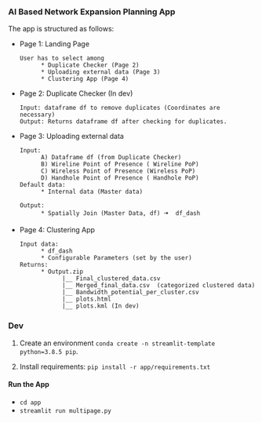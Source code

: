 ### AI Based Network Expansion Planning App

The app is structured as follows:
* Page 1: Landing Page
  
      User has to select among
            * Duplicate Checker (Page 2)
            * Uploading external data (Page 3)
            * Clustering App (Page 4)
* Page 2: Duplicate Checker (In dev)

      Input: dataframe df to remove duplicates (Coordinates are necessary)
      Output: Returns dataframe df after checking for duplicates.
* Page 3: Uploading external data 

      Input: 
            A) Dataframe df (from Duplicate Checker)
            B) Wireline Point of Presence ( Wireline PoP)
            C) Wireless Point of Presence (Wireless PoP)
            D) Handhole Point of Presence ( Handhole PoP)
      Default data: 
            * Internal data (Master data)
      
      Output:
            * Spatially Join (Master Data, df) 🠆  df_dash
* Page 4: Clustering App
      
      Input data:
            * df_dash 
            * Configurable Parameters (set by the user)
      Returns:
            * Output.zip
                  |__ Final_clustered_data.csv
                  |__ Merged_final_data.csv  (categorized clustered data)
                  |__ Bandwidth_potential_per_cluster.csv
                  |__ plots.html 
                  |__ plots.kml (In dev)

### Dev

1. Create an environment ```conda create -n streamlit-template python=3.8.5 pip```.

2. Install requirements: ```pip install -r app/requirements.txt```

#### Run the App
* ```cd app```
* ```streamlit run multipage.py```
